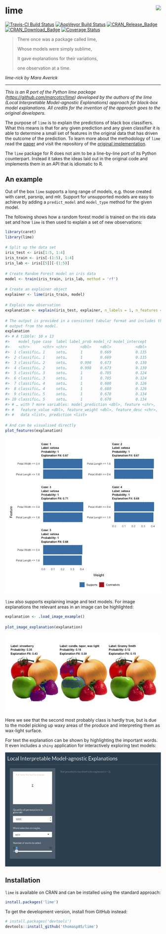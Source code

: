 
<!-- README.md is generated from README.Rmd. Please edit that file -->

# lime <img src="man/figures/logo.png" align="right" />

[![Travis-CI Build
Status](https://travis-ci.org/thomasp85/lime.svg?branch=master)](https://travis-ci.org/thomasp85/lime)
[![AppVeyor Build
Status](https://ci.appveyor.com/api/projects/status/github/thomasp85/lime?branch=master&svg=true)](https://ci.appveyor.com/project/thomasp85/lime)
[![CRAN\_Release\_Badge](http://www.r-pkg.org/badges/version-ago/lime)](https://CRAN.R-project.org/package=lime)
[![CRAN\_Download\_Badge](http://cranlogs.r-pkg.org/badges/lime)](https://CRAN.R-project.org/package=lime)
[![Coverage
Status](https://img.shields.io/codecov/c/github/thomasp85/lime/master.svg)](https://codecov.io/github/thomasp85/lime?branch=master)

> There once was a package called lime,
> 
> Whose models were simply sublime,
> 
> It gave explanations for their variations,
> 
> one observation at a time.

*lime-rick by Mara Averick*

-----

*This is an R port of the Python lime package
(<https://github.com/marcotcr/lime>) developed by the authors of the
lime (Local Interpretable Model-agnostic Explanations) approach for
black-box model explanations. All credits for the invention of the
approach goes to the original developers.*

The purpose of `lime` is to explain the predictions of black box
classifiers. What this means is that for any given prediction and any
given classifier it is able to determine a small set of features in the
original data that has driven the outcome of the prediction. To learn
more about the methodology of `lime` read the
[paper](https://arxiv.org/abs/1602.04938) and visit the repository of
the [original implementation](https://github.com/marcotcr/lime).

The `lime` package for R does not aim to be a line-by-line port of its
Python counterpart. Instead it takes the ideas laid out in the original
code and implements them in an API that is idiomatic to R.

## An example

Out of the box `lime` supports a long range of models, e.g. those
created with caret, parsnip, and mlr. Support for unsupported models are
easy to achieve by adding a `predict_model` and `model_type` method for
the given model.

The following shows how a random forest model is trained on the iris
data set and how `lime` is then used to explain a set of new
observations:

``` r
library(caret)
library(lime)

# Split up the data set
iris_test <- iris[1:5, 1:4]
iris_train <- iris[-(1:5), 1:4]
iris_lab <- iris[[5]][-(1:5)]

# Create Random Forest model on iris data
model <- train(iris_train, iris_lab, method = 'rf')

# Create an explainer object
explainer <- lime(iris_train, model)

# Explain new observation
explanation <- explain(iris_test, explainer, n_labels = 1, n_features = 2)

# The output is provided in a consistent tabular format and includes the
# output from the model.
explanation
#> # A tibble: 10 x 13
#>    model_type case  label label_prob model_r2 model_intercept
#>    <chr>      <chr> <chr>      <dbl>    <dbl>           <dbl>
#>  1 classific… 1     seto…      1        0.669           0.135
#>  2 classific… 1     seto…      1        0.669           0.135
#>  3 classific… 2     seto…      0.998    0.673           0.130
#>  4 classific… 2     seto…      0.998    0.673           0.130
#>  5 classific… 3     seto…      1        0.705           0.124
#>  6 classific… 3     seto…      1        0.705           0.124
#>  7 classific… 4     seto…      1        0.680           0.126
#>  8 classific… 4     seto…      1        0.680           0.126
#>  9 classific… 5     seto…      1        0.678           0.134
#> 10 classific… 5     seto…      1        0.678           0.134
#> # … with 7 more variables: model_prediction <dbl>, feature <chr>,
#> #   feature_value <dbl>, feature_weight <dbl>, feature_desc <chr>,
#> #   data <list>, prediction <list>

# And can be visualised directly
plot_features(explanation)
```

![](man/figures/README-unnamed-chunk-2-1.png)<!-- -->

`lime` also supports explaining image and text models. For image
explanations the relevant areas in an image can be highlighted:

``` r
explanation <- .load_image_example()

plot_image_explanation(explanation)
```

![](man/figures/README-unnamed-chunk-3-1.png)<!-- -->

Here we see that the second most probably class is hardly true, but is
due to the model picking up waxy areas of the produce and interpreting
them as wax-light surface.

For text the explanation can be shown by highlighting the important
words. It even includes a `shiny` application for interactively
exploring text models:

![interactive text explainer](man/figures/shine_text_explanations.gif)

## Installation

`lime` is available on CRAN and can be installed using the standard
approach:

``` r
install.packages('lime')
```

To get the development version, install from GitHub instead:

``` r
# install.packages('devtools')
devtools::install_github('thomasp85/lime')
```
